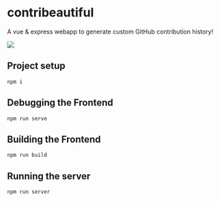 # contribeautiful

A vue & express webapp to generate custom GitHub contribution history!

![](https://img.shields.io/badge/Project%20Status-In%20progress-yellow)

## Project setup
```
npm i
```

## Debugging the Frontend
```
npm run serve
```

## Building the Frontend
```
npm run build
```

## Running the server
```
npm run server
```
